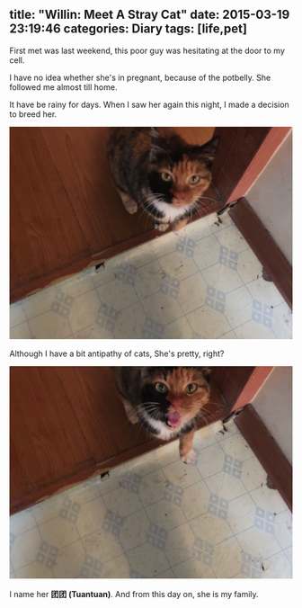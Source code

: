 title: "Willin: Meet A Stray Cat"
date: 2015-03-19 23:19:46
categories: Diary
tags: [life,pet]
---

First met was last weekend, this poor guy was hesitating at the door to my cell.

I have no idea whether she's in pregnant, because of the potbelly. She followed me almost till home.

It have be rainy for days. When I saw her again this night, I made a decision to breed her.

<!--more-->

![pussy cat](/images/2015/cat.png)

Although I have a bit antipathy of cats, She's pretty, right?

![pussy cat](/images/2015/cat2.png)

I name her **团团 (Tuantuan)**. And from this day on, she is my family.
